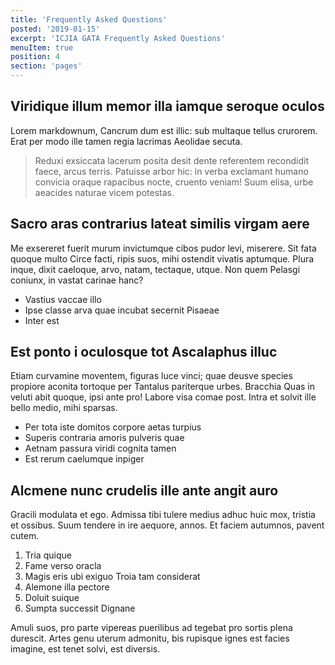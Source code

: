 ```yaml
---
title: 'Frequently Asked Questions'
posted: '2019-01-15'
excerpt: 'ICJIA GATA Frequently Asked Questions'
menuItem: true
position: 4
section: 'pages'
---
```


## Viridique illum memor illa iamque seroque oculos

Lorem markdownum, Cancrum dum est illic: sub multaque tellus crurorem. Erat per
modo ille tamen regia lacrimas Aeolidae secuta.

> Reduxi exsiccata lacerum posita desit dente referentem recondidit faece, arcus
> terris. Patuisse arbor hic: in verba exclamant humano convicia oraque
> rapacibus nocte, cruento veniam! Suum elisa, urbe aeacides naturae vicem
> potestas.

## Sacro aras contrarius lateat similis virgam aere

Me exsereret fuerit murum invictumque cibos pudor levi, miserere. Sit fata
quoque multo Circe facti, ripis suos, mihi ostendit vivatis aptumque. Plura
inque, dixit caeloque, arvo, natam, tectaque, utque. Non quem Pelasgi coniunx,
in vastat carinae hanc?

- Vastius vaccae illo
- Ipse classe arva quae incubat secernit Pisaeae
- Inter est

## Est ponto i oculosque tot Ascalaphus illuc

Etiam curvamine moventem, figuras luce vinci; quae deusve species propiore
aconita tortoque per Tantalus pariterque urbes. Bracchia Quas in veluti abit
quoque, ipsi ante pro! Labore visa comae post. Intra et solvit ille bello medio,
mihi sparsas.

- Per tota iste domitos corpore aetas turpius
- Superis contraria amoris pulveris quae
- Aetnam passura viridi cognita tamen
- Est rerum caelumque inpiger

## Alcmene nunc crudelis ille ante angit auro

Gracili modulata et ego. Admissa tibi tulere medius adhuc huic mox, tristia et
ossibus. Suum tendere in ire aequore, annos. Et faciem autumnos, pavent cutem.

1. Tria quique
2. Fame verso oracla
3. Magis eris ubi exiguo Troia tam considerat
4. Alemone illa pectore
5. Doluit suique
6. Sumpta successit Dignane

Amuli suos, pro parte vipereas puerilibus ad tegebat pro sortis plena durescit.
Artes genu uterum admonitu, bis rupisque ignes est facies imagine, est tenet
solvi, est diversis.
